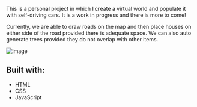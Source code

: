 This is a personal project in which I create a virtual world and populate it with self-driving cars.
It is a work in progress and there is more to come!

Currently, we are able to draw roads on the map and then place houses on either side of the road provided there is adequate space.
We can also auto generate trees provided they do not overlap with other items.

![image](https://github.com/RLMP44/VirtualWorld/assets/109778611/6ff3f255-36cb-4d41-aa5f-000b8962565e)




## Built with:
- HTML
- CSS
- JavaScript
